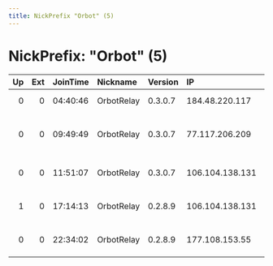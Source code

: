 ```yaml
---
title: NickPrefix "Orbot" (5)
---
```


# NickPrefix: "Orbot" (5)

|   Up |   Ext | JoinTime   | Nickname   | Version   | IP              | AS                          | CC   |   ORp |   Dirp | OS    | Contact   |   eFamMembers |
|-----:|------:|:-----------|:-----------|:----------|:----------------|:----------------------------|:-----|------:|-------:|:------|:----------|--------------:|
|    0 |     0 | 04:40:46   | OrbotRelay | 0.3.0.7   | 184.48.220.117  | Wayport, Inc.               | us   |  9001 |      0 | Linux | None      |             1 |
|    0 |     0 | 09:49:49   | OrbotRelay | 0.3.0.7   | 77.117.206.209  | Hutchison Drei Austria GmbH | at   |  9001 |      0 | Linux | None      |             1 |
|    0 |     0 | 11:51:07   | OrbotRelay | 0.3.0.7   | 106.104.138.131 | Digital United Inc.         | tw   |  9000 |      0 | Linux | None      |             1 |
|    1 |     0 | 17:14:13   | OrbotRelay | 0.2.8.9   | 106.104.138.131 | Digital United Inc.         | tw   |  9000 |      0 | Linux | None      |             1 |
|    0 |     0 | 22:34:02   | OrbotRelay | 0.2.8.9   | 177.108.153.55  | Tim Celular S.A.            | br   |  9001 |      0 | Linux | None      |             1 |
